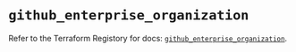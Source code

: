 # `github_enterprise_organization`

Refer to the Terraform Registory for docs: [`github_enterprise_organization`](https://registry.terraform.io/providers/integrations/github/5.37.0/docs/resources/enterprise_organization).
